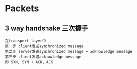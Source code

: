 # Packets

## 3 way handshake 三次握手
    在transport layer中
    第一步 client发送synchronized message
    第二步 server发送synchronized message + acknowledge message
    第三步 client发送acknowledge message
    即 SYN, SYN + ACK, ACK
